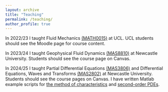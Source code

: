 ```yaml
---
layout: archive
title: "Teaching"
permalink: /teaching/
author_profile: true
---
```


In 2022/23 I taught Fluid Mechanics <a href="https://www.ucl.ac.uk/maths/sites/maths/files/math0015.pdf">(MATH0015)</a> at UCL. UCL students should see the Moodle page for course content.

In 2023/24 I taught Geophysical Fluid Dynamics [(MAS8810)](https://www.ncl.ac.uk/mobility/newcastle/study-abroad/MAS8810) at Newcastle University. Students should see the course page on Canvas.

In 2024/25 I taught Partial Differential Equations <a href = "https://www.ncl.ac.uk/mobility/newcastle/study-abroad/MAS3806">(MAS3806)</a> and Differential Equations, Waves and Transforms <a href = "https://www.ncl.ac.uk/mobility/newcastle/study-abroad/MAS2802">(MAS2802)</a> at Newcastle University. Students should see the course pages on Canvas. I have written Matlab example scripts for [the method of characteristics](https://github.com/mncrowe/Method_of_Characteristics) and [second-order PDEs](https://github.com/mncrowe/2nd_Order_PDEs).

